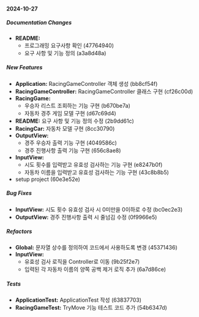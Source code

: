 #### 2024-10-27

##### Documentation Changes

* **README:**
  *  프로그래밍 요구사항 확인 (47764940)
  *  요구 사항 및 기능 정의 (a3a8d48a)

##### New Features

* **Application:**  RacingGameController 객체 생성 (bb8cf54f)
* **RacingGameController:**  RacingGameController 클래스 구현 (cf26c00d)
* **RacingGame:**
  *  우승자 리스트 조회하는 기능 구현 (b670be7a)
  *  자동차 경주 게임 모델 구현 (d67c69d4)
* **README:**  요구 사항 및 기능 정의 수정 (2b9dd61c)
* **RacingCar:**  자동차 모델 구현 (8cc30790)
* **OutputView:**
  *  경주 우승자 출력 기능 구현 (4049586c)
  *  경주 진행사항 출력 기능 구현 (656c8ae8)
* **InputView:**
  *  시도 횟수를 입력받고 유효성 검사하는 기능 구현 (e8247b0f)
  *  자동차 이름을 입력받고 유효성 검사하는 기능 구현 (43c8b8b5)
*  setup project (60e3e52e)

##### Bug Fixes

* **InputView:**  시도 횟수 유효성 검사 시 0미만을 0이하로 수정 (bc0ec2e3)
* **OutputView:**  경주 진행사항 출력 시 줄넘김 수정 (0f9966e5)

##### Refactors

* **Global:**  문자열 상수를 정의하여 코드에서 사용하도록 변경 (45371436)
* **InputView:**
  *  유효성 검사 로직을 Controller로 이동 (9b25f2e7)
  *  입력된 각 자동차 이름의 양쪽 공백 제거 로직 추가 (6a7d86ce)

##### Tests

* **ApplicationTest:**  ApplicationTest 작성 (63837703)
* **RacingGameTest:**  TryMove 기능 테스트 코드 추가 (54b6347d)